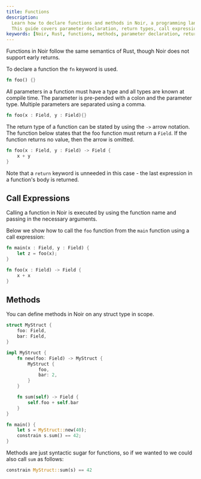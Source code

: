 ```yaml
---
title: Functions
description:
  Learn how to declare functions and methods in Noir, a programming language with Rust semantics.
  This guide covers parameter declaration, return types, call expressions, and more.
keywords: [Noir, Rust, functions, methods, parameter declaration, return types, call expressions]
---
```


Functions in Noir follow the same semantics of Rust, though Noir does not support early returns.

To declare a function the `fn` keyword is used.

```rust
fn foo() {}
```

All parameters in a function must have a type and all types are known at compile time. The parameter
is pre-pended with a colon and the parameter type. Multiple parameters are separated using a comma.

```rust
fn foo(x : Field, y : Field){}
```

The return type of a function can be stated by using the `->` arrow notation. The function below
states that the foo function must return a `Field`. If the function returns no value, then the arrow
is omitted.

```rust
fn foo(x : Field, y : Field) -> Field {
    x + y
}
```

Note that a `return` keyword is unneeded in this case - the last expression in a function's body is
returned.

## Call Expressions

Calling a function in Noir is executed by using the function name and passing in the necessary
arguments.

Below we show how to call the `foo` function from the `main` function using a call expression:

```rust
fn main(x : Field, y : Field) {
    let z = foo(x);
}

fn foo(x : Field) -> Field {
    x + x
}
```

## Methods

You can define methods in Noir on any struct type in scope.

```rust
struct MyStruct {
    foo: Field,
    bar: Field,
}

impl MyStruct {
    fn new(foo: Field) -> MyStruct {
        MyStruct {
            foo,
            bar: 2,
        }
    }

    fn sum(self) -> Field {
        self.foo + self.bar
    }
}

fn main() {
    let s = MyStruct::new(40);
    constrain s.sum() == 42;
}
```

Methods are just syntactic sugar for functions, so if we wanted to we could also call `sum` as
follows:

```rust
constrain MyStruct::sum(s) == 42
```
